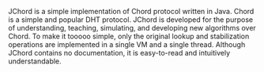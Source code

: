 JChord is a simple implementation of Chord protocol written in Java. Chord is a simple and popular DHT protocol. JChord is developed for the purpose of understanding, teaching, simulating, and developing new algorithms over Chord. To make it tooooo simple, only the original lookup and stabilization operations are implemented in a single VM and a single thread. Although JChord contains no documentation, it is easy-to-read and intuitively understandable.